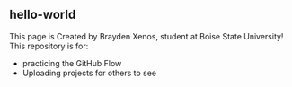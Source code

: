 ## hello-world

This page is Created by Brayden Xenos, student at Boise State University!
This repository is for:
- practicing the GitHub Flow
- Uploading projects for others to see
